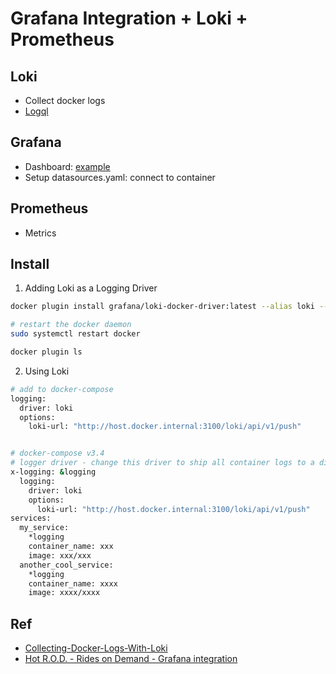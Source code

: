 # Grafana Integration + Loki + Prometheus

## Loki
- Collect docker logs
- [Logql](https://grafana.com/docs/loki/latest/logql/)

## Grafana
- Dashboard: [example](./grafana/dashboards/hotrod_metrics_logs.json)
- Setup datasources.yaml: connect to container

## Prometheus
- Metrics

## Install

1. Adding Loki as a Logging Driver
```sh
docker plugin install grafana/loki-docker-driver:latest --alias loki --grant-all-permissions

# restart the docker daemon
sudo systemctl restart docker

docker plugin ls
```

2. Using Loki
```sh
# add to docker-compose
logging:
  driver: loki
  options:
    loki-url: "http://host.docker.internal:3100/loki/api/v1/push"


# docker-compose v3.4
# logger driver - change this driver to ship all container logs to a different location
x-logging: &logging
  logging:
    driver: loki
    options:
      loki-url: "http://host.docker.internal:3100/loki/api/v1/push"
services:
  my_service:
    *logging
    container_name: xxx
    image: xxx/xxx
  another_cool_service:
    *logging
    container_name: xxxx
    image: xxxx/xxxx
```

## Ref
- [Collecting-Docker-Logs-With-Loki](https://yuriktech.com/2020/03/21/Collecting-Docker-Logs-With-Loki/)
- [Hot R.O.D. - Rides on Demand - Grafana integration](https://github.com/jaegertracing/jaeger/tree/50fb11f2a90553ef10b9c3a9049270de385a8c17/examples/grafana-integration)